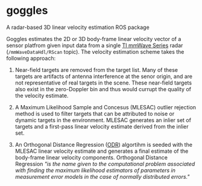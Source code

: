 # goggles
A radar-based 3D linear velocity estimation ROS package

Goggles estimates the 2D or 3D body-frame linear velocity vector of a sensor platfrom given input data from a single
[TI mmWave Series](http://www.ti.com/sensors/mmwave/overview.html) radar (`/mmWaveDataHdl/RScan` topic). The velocity
estimation scheme takes the following approach:

1. Near-field targets are removed from the target list. Many of these targets are artifacts of antenna interference at
the senor origin, and are not representative of real targets in the scene. These near-field targets also exist in the
zero-Doppler bin and thus would currupt the quality of the velocity estimate.

2. A Maximum Likelihood Sample and Concesus (MLESAC) outlier rejection method is used to filter targets that can be
attributed to noise or dynamic targets in the environment. MLESAC generates an inlier set of targets and a first-pass
linear velocity estimate derived from the inlier set.

3. An Orthogonal Distance Regression ([ODR](http://scholar.colorado.edu/cgi/viewcontent.cgi?article=1311&context=csci_techreports))
algortihm is seeded with the MLESAC linear velocity estimate and generates a final estimate of the body-frame linear
velocity components. Orthogonal Distance Regression _"is the name given to the computational problem associated with finding the maximum likelihood estimators of parameters in measurement error models in the case of normally distributed errors."_
